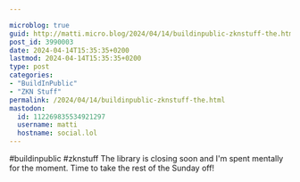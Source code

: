 ```yaml
---

microblog: true
guid: http://matti.micro.blog/2024/04/14/buildinpublic-zknstuff-the.html
post_id: 3990003
date: 2024-04-14T15:35:35+0200
lastmod: 2024-04-14T15:35:35+0200
type: post
categories:
- "BuildInPublic"
- "ZKN Stuff"
permalink: /2024/04/14/buildinpublic-zknstuff-the.html
mastodon:
  id: 112269835534921297
  username: matti
  hostname: social.lol
---
```

#buildinpublic #zknstuff The library is closing soon and I'm spent mentally for the moment. Time to take the rest of the Sunday off!

